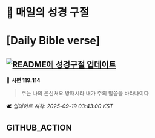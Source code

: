 # 🙏 매일의 성경 구절
# [Daily Bible verse]
## [![README에 성경구절 업데이트](https://github.com/DONGSUKA/first_test/actions/workflows/update-readme-bible.yml/badge.svg)](https://github.com/DONGSUKA/first_test/actions/workflows/update-readme-bible.yml)
<!-- START_BIBLE_VERSE -->
📖 **시편 119:114**
> 주는 나의 은신처요 방패시라 내가 주의 말씀을 바라나이다

🕊️ _업데이트 시각: 2025-09-19 03:43:00 KST_
  <!-- END_BIBLE_VERSE -->
## GITHUB_ACTION
